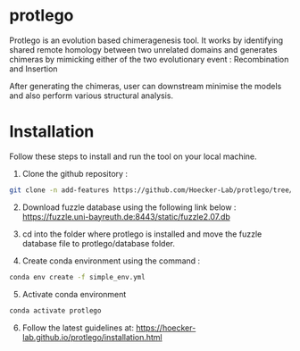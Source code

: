 # protlego

Protlego is an evolution based chimeragenesis tool. 
It works by identifying shared remote homology between two unrelated domains and generates chimeras by mimicking either of the two evolutionary event :
Recombination and Insertion 

After generating the chimeras, user can downstream minimise the models and also perform various structural analysis.

Installation
============

Follow these steps to install and run the tool on your local machine.

1. Clone the github repository :

  ```bash
  git clone -n add-features https://github.com/Hoecker-Lab/protlego/tree/add_features
  ```

2. Download fuzzle database using the following link below : https://fuzzle.uni-bayreuth.de:8443/static/fuzzle2.07.db

3. cd into the folder where protlego is installed and move the fuzzle database file to protlego/database folder.

4. Create conda environment using the command :

 ```bash
 conda env create -f simple_env.yml
 ```

5. Activate conda environment 

 ```bash
 conda activate protlego
 ```

6. Follow the latest guidelines at: https://hoecker-lab.github.io/protlego/installation.html
